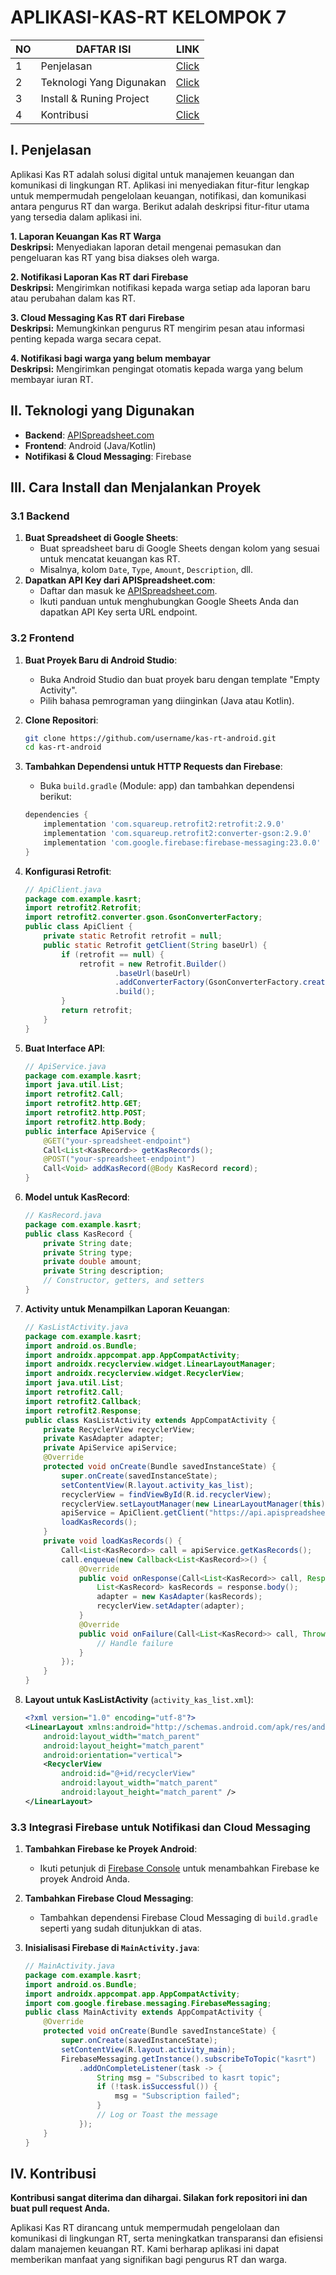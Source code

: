 # APLIKASI-KAS-RT KELOMPOK 7

| NO |        DAFTAR ISI       |   LINK    |
|----|-------------------------|-----------|
| 1  |Penjelasan               |[Click](https://github.com/ghufronmalik64/APLIKASI-KAS-RT?tab=readme-ov-file#1-penjelasan)
| 2  |Teknologi Yang Digunakan |[Click](https://github.com/ghufronmalik64/APLIKASI-KAS-RT?tab=readme-ov-file#ii-teknologi-yang-digunakan)|
| 3  |Install & Runing Project |[Click](https://github.com/ghufronmalik64/APLIKASI-KAS-RT?tab=readme-ov-file#iii-cara-install-dan-menjalankan-proyek)|
| 4  |Kontribusi               |[Click](https://github.com/ghufronmalik64/APLIKASI-KAS-RT?tab=readme-ov-file#iv-kontribusi)|



## I. Penjelasan
Aplikasi Kas RT adalah solusi digital untuk manajemen keuangan dan komunikasi di lingkungan RT. Aplikasi ini menyediakan fitur-fitur lengkap untuk mempermudah pengelolaan keuangan, notifikasi, dan komunikasi antara pengurus RT dan warga. Berikut adalah deskripsi fitur-fitur utama yang tersedia dalam aplikasi ini.

**1. Laporan Keuangan Kas RT Warga** <br>
**Deskripsi:** Menyediakan laporan detail mengenai pemasukan dan pengeluaran kas RT yang bisa diakses oleh warga.

**2. Notifikasi Laporan Kas RT dari Firebase** <br>
**Deskripsi:** Mengirimkan notifikasi kepada warga setiap ada laporan baru atau perubahan dalam kas RT.

**3. Cloud Messaging Kas RT dari Firebase** <br>
**Deskripsi:** Memungkinkan pengurus RT mengirim pesan atau informasi penting kepada warga secara cepat.

**4. Notifikasi bagi warga yang belum membayar** <br>
**Deskripsi:** Mengirimkan pengingat otomatis kepada warga yang belum membayar iuran RT.


## II. Teknologi yang Digunakan

- **Backend**: [APISpreadsheet.com](https://apispreadsheet.com/)
- **Frontend**: Android (Java/Kotlin)
- **Notifikasi & Cloud Messaging**: Firebase

## III. Cara Install dan Menjalankan Proyek

### 3.1 Backend

1. **Buat Spreadsheet di Google Sheets**:
   - Buat spreadsheet baru di Google Sheets dengan kolom yang sesuai untuk mencatat keuangan kas RT.
   - Misalnya, kolom `Date`, `Type`, `Amount`, `Description`, dll.
2. **Dapatkan API Key dari APISpreadsheet.com**:
   - Daftar dan masuk ke [APISpreadsheet.com](https://apispreadsheet.com/).
   - Ikuti panduan untuk menghubungkan Google Sheets Anda dan dapatkan API Key serta URL endpoint.

### 3.2 Frontend

1. **Buat Proyek Baru di Android Studio**:
   - Buka Android Studio dan buat proyek baru dengan template "Empty Activity".
   - Pilih bahasa pemrograman yang diinginkan (Java atau Kotlin).

2. **Clone Repositori**:
    ```bash
    git clone https://github.com/username/kas-rt-android.git
    cd kas-rt-android
    ```

3. **Tambahkan Dependensi untuk HTTP Requests dan Firebase**:
   - Buka `build.gradle` (Module: app) dan tambahkan dependensi berikut: 
   
    ```groovy
    dependencies {
        implementation 'com.squareup.retrofit2:retrofit:2.9.0'
        implementation 'com.squareup.retrofit2:converter-gson:2.9.0'
        implementation 'com.google.firebase:firebase-messaging:23.0.0'
    }
    ```

4. **Konfigurasi Retrofit**:

    ```java
    // ApiClient.java
    package com.example.kasrt;
    import retrofit2.Retrofit;
    import retrofit2.converter.gson.GsonConverterFactory;
    public class ApiClient {
        private static Retrofit retrofit = null;
        public static Retrofit getClient(String baseUrl) {
            if (retrofit == null) {
                retrofit = new Retrofit.Builder()
                        .baseUrl(baseUrl)
                        .addConverterFactory(GsonConverterFactory.create())
                        .build();
            }
            return retrofit;
        }
    }
    ```
    
5. **Buat Interface API**:

    ```java
    // ApiService.java
    package com.example.kasrt;
    import java.util.List;
    import retrofit2.Call;
    import retrofit2.http.GET;
    import retrofit2.http.POST;
    import retrofit2.http.Body;
    public interface ApiService {
        @GET("your-spreadsheet-endpoint")
        Call<List<KasRecord>> getKasRecords();
        @POST("your-spreadsheet-endpoint")
        Call<Void> addKasRecord(@Body KasRecord record);
    }
    ```

6. **Model untuk KasRecord**:
   
    ```java
    // KasRecord.java
    package com.example.kasrt;
    public class KasRecord {
        private String date;
        private String type;
        private double amount;
        private String description;
        // Constructor, getters, and setters
    }
    ```

7. **Activity untuk Menampilkan Laporan Keuangan**:

    ```java
    // KasListActivity.java
    package com.example.kasrt;
    import android.os.Bundle;
    import androidx.appcompat.app.AppCompatActivity;
    import androidx.recyclerview.widget.LinearLayoutManager;
    import androidx.recyclerview.widget.RecyclerView;
    import java.util.List;
    import retrofit2.Call;
    import retrofit2.Callback;
    import retrofit2.Response;
    public class KasListActivity extends AppCompatActivity {
        private RecyclerView recyclerView;
        private KasAdapter adapter;
        private ApiService apiService;
        @Override
        protected void onCreate(Bundle savedInstanceState) {
            super.onCreate(savedInstanceState);
            setContentView(R.layout.activity_kas_list);
            recyclerView = findViewById(R.id.recyclerView);
            recyclerView.setLayoutManager(new LinearLayoutManager(this));
            apiService = ApiClient.getClient("https://api.apispreadsheet.com/").create(ApiService.class);
            loadKasRecords();
        }
        private void loadKasRecords() {
            Call<List<KasRecord>> call = apiService.getKasRecords();
            call.enqueue(new Callback<List<KasRecord>>() {
                @Override
                public void onResponse(Call<List<KasRecord>> call, Response<List<KasRecord>> response) {
                    List<KasRecord> kasRecords = response.body();
                    adapter = new KasAdapter(kasRecords);
                    recyclerView.setAdapter(adapter);
                }
                @Override
                public void onFailure(Call<List<KasRecord>> call, Throwable t) {
                    // Handle failure
                }
            });
        }
    }
    ```

8. **Layout untuk KasListActivity** (`activity_kas_list.xml`):

    ```xml
    <?xml version="1.0" encoding="utf-8"?>
    <LinearLayout xmlns:android="http://schemas.android.com/apk/res/android"
        android:layout_width="match_parent"
        android:layout_height="match_parent"
        android:orientation="vertical">
        <RecyclerView
            android:id="@+id/recyclerView"
            android:layout_width="match_parent"
            android:layout_height="match_parent" />
    </LinearLayout>
    ```
    
### 3.3 Integrasi Firebase untuk Notifikasi dan Cloud Messaging

1. **Tambahkan Firebase ke Proyek Android**:
   - Ikuti petunjuk di [Firebase Console](https://console.firebase.google.com/) untuk menambahkan Firebase ke proyek Android Anda.

2. **Tambahkan Firebase Cloud Messaging**:
   - Tambahkan dependensi Firebase Cloud Messaging di `build.gradle` seperti yang sudah ditunjukkan di atas.

3. **Inisialisasi Firebase di `MainActivity.java`**:

    ```java
    // MainActivity.java
    package com.example.kasrt;
    import android.os.Bundle;
    import androidx.appcompat.app.AppCompatActivity;
    import com.google.firebase.messaging.FirebaseMessaging;
    public class MainActivity extends AppCompatActivity {
        @Override
        protected void onCreate(Bundle savedInstanceState) {
            super.onCreate(savedInstanceState);
            setContentView(R.layout.activity_main);
            FirebaseMessaging.getInstance().subscribeToTopic("kasrt")
                .addOnCompleteListener(task -> {
                    String msg = "Subscribed to kasrt topic";
                    if (!task.isSuccessful()) {
                        msg = "Subscription failed";
                    }
                    // Log or Toast the message
                });
        }
    }
    ```

## IV. Kontribusi
**Kontribusi sangat diterima dan dihargai. Silakan fork repositori ini dan buat pull request Anda.**

Aplikasi Kas RT dirancang untuk mempermudah pengelolaan dan komunikasi di lingkungan RT, serta meningkatkan transparansi dan efisiensi dalam manajemen keuangan RT. Kami berharap aplikasi ini dapat memberikan manfaat yang signifikan bagi pengurus RT dan warga.
